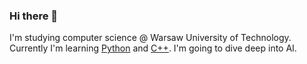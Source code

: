 ### Hi there 👋
I'm studying computer science @ Warsaw University of Technology. Currently I'm learning <u>Python</u> and <u>C++</u>. I'm going to dive deep into AI.

